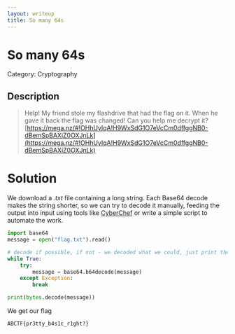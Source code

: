 ```yaml
---
layout: writeup
title: So many 64s
---
```

# So many 64s
Category: Cryptography

## Description

> Help! My friend stole my flashdrive that had the flag on it. When he gave it back the flag was changed! Can you help me decrypt it? [https://mega.nz/#!OHhUyIqA!H9WxSdG1O7eVcCm0dffggNB0-dBemSpBAXiZ0OXJnLk](https://mega.nz/#!OHhUyIqA!H9WxSdG1O7eVcCm0dffggNB0-dBemSpBAXiZ0OXJnLk)

# Solution

We download a *.txt* file containing a long string. Each Base64 decode makes the string shorter, so we can try to decode it manually, feeding the output into input using tools like [CyberChef](https://gchq.github.io/CyberChef/) or write a simple script to automate the work.

```python
import base64
message = open("flag.txt").read()

# decode if possible, if not - we decoded what we could, just print the message
while True:
    try:
        message = base64.b64decode(message)
    except Exception:
        break

print(bytes.decode(message))
```

We get our flag
```
ABCTF{pr3tty_b4s1c_r1ght?}
```